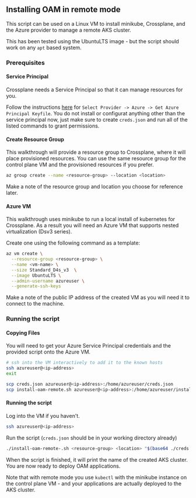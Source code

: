 ## Installing OAM in remote mode

This script can be used on a Linux VM to install minikube, Crossplane, and the Azure provider to manage a remote AKS cluster.

This has been tested using the UbuntuLTS image - but the script should work on any `apt` based system.

### Prerequisites

#### Service Principal

Crossplane needs a Service Principal so that it can manage resources for you.

Follow the instructions [here](https://crossplane.io/docs/v0.11/getting-started/install-configure.html) for `Select Provider -> Azure -> Get Azure Principal Keyfile`. You do not install or configurat anything other than the service principal now, just make sure to create `creds.json` and run all of the listed commands to grant permissions. 

#### Create Resource Group

This walkthrough will provide a resource group to Crossplane, where it will place provisioned resources. You can use the same resource group for the control plane VM and the provisioned resources if you prefer.

```sh
az group create --name <resource-group> --location <location>
```

Make a note of the resource group and location you choose for reference later.

#### Azure VM

This walkthrough uses minikube to run a local install of kubernetes for Crossplane. As a result you will need an Azure VM that supports nested virtualization (Dsv3 series).

Create one using the following command as a template:

```sh
az vm create \
  --resource-group <resource-group> \
  --name <vm-name> \
  --size Standard_D4s_v3  \
  --image UbuntuLTS \
  --admin-username azureuser \
  --generate-ssh-keys
```

Make a note of the public IP address of the created VM as you will need it to connect to the machine.

### Running the script

#### Copying Files

You will need to get your Azure Service Principal credentials and the provided script onto the Azure VM.

```sh
# ssh into the VM interactively to add it to the known hosts
ssh azureuser@<ip-address>
exit

scp creds.json azureuser@<ip-address>:/home/azureuser/creds.json
scp install-oam-remote.sh azureuser@<ip-address>:/home/azureuser/install-oam-remote.sh
```

#### Running the script

Log into the VM if you haven't.

```sh
ssh azureuser@<ip-address>
```

Run the script (`creds.json` should be in your working directory already)

```sh
./install-oam-remote-.sh <resource-group> <location> "$(base64 ./creds.json | tr -d '\n')"
```

When the script is finished, it will print the name of the created AKS cluster. You are now ready to deploy OAM applications.

Note that with remote mode you use `kubectl` with the minikube instance on the control plane VM - and your applications are actually deployed to the AKS cluster.